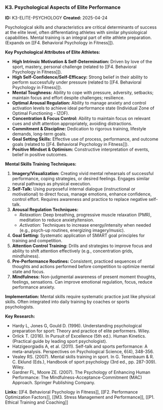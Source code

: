 ### K3. Psychological Aspects of Elite Performance
**ID:** K3-ELITE-PSYCHOLOGY
**Created:** 2025-04-24

Psychological skills and characteristics are critical determinants of success at the elite level, often differentiating athletes with similar physiological capabilities. Mental training is an integral part of elite athlete preparation. (Expands on [[F4. Behavioral Psychology in Fitness]]).

**Key Psychological Attributes of Elite Athletes:**
- **High Intrinsic Motivation & Self-Determination:** Driven by love of the sport, mastery, personal challenge (related to [[F4. Behavioral Psychology in Fitness]]).
- **High Self-Confidence/Self-Efficacy:** Strong belief in their ability to perform successfully under pressure (related to [[F4. Behavioral Psychology in Fitness]]).
- **Mental Toughness:** Ability to cope with pressure, adversity, setbacks; maintain focus and effort despite challenges; resilience.
- **Optimal Arousal Regulation:** Ability to manage anxiety and control activation levels to achieve ideal performance state (Individual Zone of Optimal Functioning - IZOF).
- **Concentration & Focus Control:** Ability to maintain focus on relevant cues and shift attention appropriately, avoiding distractions.
- **Commitment & Discipline:** Dedication to rigorous training, lifestyle demands, long-term goals.
- **Goal Setting Skills:** Effective use of process, performance, and outcome goals (related to [[F4. Behavioral Psychology in Fitness]]).
- **Positive Mindset & Optimism:** Constructive interpretation of events, belief in positive outcomes.

**Mental Skills Training Techniques:**
1.  **Imagery/Visualization:** Creating vivid mental rehearsals of successful performance, coping strategies, or desired feelings. Engages similar neural pathways as physical execution.
2.  **Self-Talk:** Using purposeful internal dialogue (instructional or motivational) to direct focus, manage emotions, enhance confidence, control effort. Requires awareness and practice to replace negative self-talk.
3.  **Arousal Regulation Techniques:**
    - *Relaxation:* Deep breathing, progressive muscle relaxation (PMR), meditation to reduce anxiety/tension.
    - *Activation:* Techniques to increase energy/intensity when needed (e.g., psych-up routines, energizing imagery/music).
4.  **Goal Setting:** Systematic application of SMART goal principles for training and competition.
5.  **Attention Control Training:** Drills and strategies to improve focus and ability to shift attention effectively (e.g., concentration grids, mindfulness).
6.  **Pre-Performance Routines:** Consistent, practiced sequences of thoughts and actions performed before competition to optimize mental state and focus.
7.  **Mindfulness:** Non-judgmental awareness of present moment thoughts, feelings, sensations. Can improve emotional regulation, focus, reduce performance anxiety.

**Implementation:** Mental skills require systematic practice just like physical skills. Often integrated into daily training by coaches or sports psychologists.

**Key Research:**
- Hardy L, Jones G, Gould D. (1996). Understanding psychological preparation for sport: Theory and practice of elite performers. Wiley.
- Orlick T. (2016). In Pursuit of Excellence (5th ed.). Human Kinetics. (Practical guide by leading sport psychologist).
- Hatzigeorgiadis A, et al. (2011). Self-talk and sports performance: A meta-analysis. Perspectives on Psychological Science, 6(4), 348-356.
- Vealey RS. (2007). Mental skills training in sport. In G. Tenenbaum & R. C. Eklund (Eds.), Handbook of sport psychology (3rd ed., pp. 287-309). Wiley.
- Gardner FL, Moore ZE. (2007). The Psychology of Enhancing Human Performance: The Mindfulness-Acceptance-Commitment (MAC) Approach. Springer Publishing Company.

**Links:** [[F4. Behavioral Psychology in Fitness]], [[F2. Performance Optimization Factors]], [[M3. Stress Management and Performance]], [[P1. Ethical Training and Coaching]]